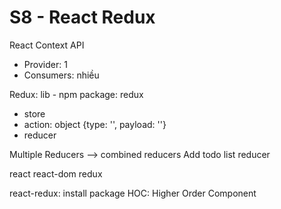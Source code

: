 # S8 - React Redux 

React Context API
- Provider: 1
- Consumers: nhiều

Redux: lib - npm package: redux
- store
- action: object {type: '', payload: ''}
- reducer


Multiple Reducers --> combined reducers
Add todo list reducer 


react
react-dom 
redux

react-redux: install package
HOC: Higher Order Component
